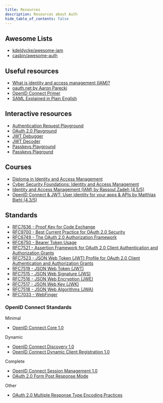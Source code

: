 ```yaml
---
title: Resources
description: Resources about Auth
hide_table_of_contents: false
---
```


## Awesome Lists

* [kdeldycke/awesome-iam](https://github.com/kdeldycke/awesome-iam)
* [casbin/awesome-auth](https://github.com/casbin/awesome-auth)

## Useful resources

* [What is identity and access management (IAM)?](https://www.cloudflare.com/learning/access-management/what-is-identity-and-access-management/)
* [oauth.net by Aaron Parecki](https://oauth.net/2/)
* [OpenID Connect Primer](https://developer.okta.com/blog/2017/07/25/oidc-primer-part-1)
* [SAML Explained in Plain English](https://www.onelogin.com/learn/saml])

## Interactive resources

* [Authentication Request Playground](https://zitadel.com/playgrounds/oidc)
* [OAuth 2.0 Playground](https://www.oauth.com/playground/)
* [JWT Debugger](http://jwt.io/)
* [JWT Decoder](https://fusionauth.io/dev-tools/jwt-decoder)
* [Passkeys Playground](https://learnpasskeys.io/demo)
* [Passkeys Plaground](https://www.passkeys.com/playground)

## Courses

* [Diploma in Identity and Access Management](https://alison.com/courses/identity-and-access-management/content)
* [Cyber Security Foundations: Identity and Access Management](https://www.futurelearn.com/courses/identity-and-access-management-part-1)
* [Identity and Access Management (IAM) by Rassoul Zadeh (4.5/5)](https://www.udemy.com/course/identity-and-access-management-iam/)
* [OpenID Connect & JWT: User identity for your apps & APIs by Matthias Biehl (4.3/5)](https://www.udemy.com/course/openid-connect/)

## Standards

* [RFC7636 - Proof Key for Code Exchange](https://www.rfc-editor.org/rfc/rfc7636)
* [RFC9700 - Best Current Practice for OAuth 2.0 Security](https://datatracker.ietf.org/doc/html/rfc9700#name-authorization-code-grant)
* [RFC6749 - The OAuth 2.0 Authorization Framework](https://datatracker.ietf.org/doc/html/rfc6749)
* [RFC6750 - Bearer Token Usage](https://datatracker.ietf.org/doc/html/rfc6750)
* [RFC7521 - Assertion Framework for OAuth 2.0 Client Authentication and Authorization Grants](https://datatracker.ietf.org/doc/html/rfc7521)
* [RFC7523 - JSON Web Token (JWT) Profile for OAuth 2.0 Client Authentication and Authorization Grants](https://datatracker.ietf.org/doc/html/rfc7523)
* [RFC7519 - JSON Web Token (JWT)](https://datatracker.ietf.org/doc/html/rfc7519)
* [RFC7515 - JSON Web Signature (JWS)](https://datatracker.ietf.org/doc/html/rfc7515)
* [RFC7516 - JSON Web Encryption (JWE)](https://datatracker.ietf.org/doc/html/rfc7516)
* [RFC7517 - JSON Web Key (JWK)](https://datatracker.ietf.org/doc/html/rfc7517)
* [RFC7518 - JSON Web Algorithms (JWA)](https://datatracker.ietf.org/doc/html/rfc7518)
* [RFC7033 - WebFinger](https://datatracker.ietf.org/doc/html/rfc7033)

### OpenID Connect Standards

Minimal

* [OpenID Connect Core 1.0](https://openid.net/specs/openid-connect-core-1_0.html)

Dynamic

* [OpenID Connect Discovery 1.0](https://openid.net/specs/openid-connect-discovery-1_0.html)
* [OpenID Connect Dynamic Client Registration 1.0](https://openid.net/specs/openid-connect-registration-1_0.html)

Complete

* [OpenID Connect Session Management 1.0](https://openid.net/specs/openid-connect-session-1_0.html)
* [OAuth 2.0 Form Post Response Mode](https://openid.net/specs/oauth-v2-form-post-response-mode-1_0.html)

Other

* [OAuth 2.0 Multiple Response Type Encoding Practices](https://openid.net/specs/oauth-v2-multiple-response-types-1_0.html)
